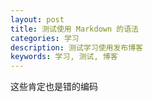 ```yaml
---
layout: post
title: 测试使用 Markdown 的语法
categories: 学习
description: 测试学习使用发布博客
keywords: 学习, 测试, 博客
---
```


这些肯定也是错的编码
